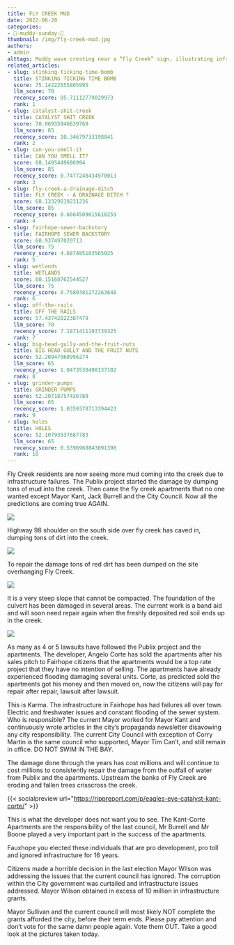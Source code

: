 ```yaml
---
title: FLY CREEK MUD
date: 2022-08-28
categories:
- 💩-muddy-sunday-💩
thumbnail: /img/fly-creek-mud.jpg
authors:
- admin
alttags: Muddy wave cresting near a “Fly Creek” sign, illustrating infrastructure failures impacting the creek with sediment runoff
related_articles:
- slug: stinking-ticking-time-bomb
  title: STINKING TICKING TIME BOMB
  score: 75.14222555805995
  llm_score: 70
  recency_score: 95.71112779029973
  rank: 1
- slug: catalyst-shit-creek
  title: CATALYST SHIT CREEK
  score: 70.06935946639769
  llm_score: 85
  recency_score: 10.34679733198841
  rank: 2
- slug: can-you-smell-it
  title: CAN YOU SMELL IT?
  score: 68.1495449686994
  llm_score: 85
  recency_score: 0.7477248434970013
  rank: 3
- slug: fly-creek-a-drainage-ditch
  title: FLY CREEK - A DRAINAGE DITCH ?
  score: 68.13329019231236
  llm_score: 85
  recency_score: 0.6664509615618259
  rank: 4
- slug: fairhope-sewer-backstory
  title: FAIRHOPE SEWER BACKSTORY
  score: 60.937497020713
  llm_score: 75
  recency_score: 4.687485103565025
  rank: 5
- slug: wetlands
  title: WETLANDS
  score: 60.15160762544527
  llm_score: 75
  recency_score: 0.7580381272263648
  rank: 6
- slug: off-the-rails
  title: OFF THE RAILS
  score: 57.43742822387479
  llm_score: 70
  recency_score: 7.1871411193739325
  rank: 7
- slug: big-head-gully-and-the-fruit-nuts
  title: BIG HEAD GULLY AND THE FRUIT NUTS
  score: 52.20947060996274
  llm_score: 65
  recency_score: 1.0473530498137102
  rank: 8
- slug: grinder-pumps
  title: GRINDER PUMPS
  score: 52.20718757426789
  llm_score: 65
  recency_score: 1.0359378713394423
  rank: 9
- slug: holes
  title: HOLES
  score: 52.10793937687783
  llm_score: 65
  recency_score: 0.5396968843891398
  rank: 10
---
```

Fly Creek residents are now seeing more mud coming into the creek due to infrastructure failures. The Publix project started the damage by dumping tons of mud into the creek. Then came the fly creek apartments that no one wanted except Mayor Kant, Jack Burrell and the City Council. Now all the predictions are coming true AGAIN.

[![](https://rippreport.com/wp-content/uploads/6ab19fe4-fly-creek-sign.jpg)](https://rippreport.com/wp-content/uploads/6ab19fe4-fly-creek-sign.jpg)

Highway 98 shoulder on the south side over fly creek has caved in, dumping tons of dirt into the creek.

[![](https://rippreport.com/wp-content/uploads/186a79c8-fly-creek-fairhope.jpg)](https://rippreport.com/wp-content/uploads/186a79c8-fly-creek-fairhope.jpg)

To repair the damage tons of red dirt has been dumped on the site overhanging Fly Creek.

[![](https://rippreport.com/wp-content/uploads/80a2c3ce-fly-creek-alabama.jpg)](https://rippreport.com/wp-content/uploads/80a2c3ce-fly-creek-alabama.jpg)

It is a very steep slope that cannot be compacted. The foundation of the culvert has been damaged in several areas. The current work is a band aid and will soon need repair again when the freshly deposited red soil ends up in the creek.

[![](https://rippreport.com/wp-content/uploads/c7556562-flycreek-fairhope.jpg)](https://rippreport.com/wp-content/uploads/c7556562-flycreek-fairhope.jpg)

As many as 4 or 5 lawsuits have followed the Publix project and the apartments. The developer, Angelo Corte has sold the apartments after his sales pitch to Fairhope citizens that the apartments would be a top rate project that they have no intention of selling. The apartments have already experienced flooding damaging several units. Corte, as predicted sold the apartments got his money and then moved on, now the citizens will pay for repair after repair, lawsuit after lawsuit.

This is Karma. The infrastructure in Fairhope has had failures all over town. Electric and freshwater issues and constant flooding of the sewer system. Who is responsible? The current Mayor worked for Mayor Kant and continuously wrote articles in the city’s propaganda newsletter disavowing any city responsibility. The current City Council with exception of Corry Martin is the same council who supported, Mayor Tim Can’t, and still remain in office. DO NOT SWIM IN THE BAY.

The damage done through the years has cost millions and will continue to cost millions to consistently repair the damage from the outfall of water from Publix and the apartments. Upstream the banks of Fly Creek are eroding and fallen trees crisscross the creek.

{{< socialpreview url="https://rippreport.com/p/eagles-eye-catalyst-kant-corte/" >}}

This is what the developer does not want you to see. The Kant-Corte Apartments are the responsibility of the last council, Mr Burrell and Mr Boone played a very important part in the success of the apartments.

Fauxhope you elected these individuals that are pro development, pro toll and ignored infrastructure for 16 years.

Citizens made a horrible decision in the last election Mayor Wilson was addressing the issues that the current council has ignored. The corruption within the City government was curtailed and infrastructure issues addressed. Mayor Wilson obtained in excess of 10 million in infrastructure grants.

Mayor Sullivan and the current council will most likely NOT complete the grants afforded the city, before their term ends. Please pay attention and don’t vote for the same damn people again. Vote them OUT. Take a good look at the pictures taken today.
